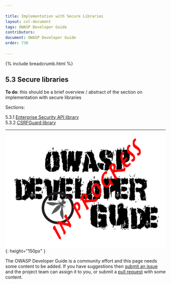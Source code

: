 ```yaml
---

title: Implementation with Secure Libraries
layout: col-document
tags: OWASP Developer Guide
contributors:
document: OWASP Developer Guide
order: 730

---
```


{% include breadcrumb.html %}

## 5.3 Secure libraries

**To do**: this should be a brief overview / abstract of the section on implementation with secure libraries

Sections:

5.3.1 [Enterprise Security API library](01-esapi.md)  
5.3.2 [CSRFGuard library](02-csrf-guard.md)  

----

![Developer Guide](../../assets/images/dg_wip.png "OWASP Developer Guide"){: height="150px" }

The OWASP Developer Guide is a community effort and this page needs some content to be added.
If you have suggestions then [submit an issue][issue0703] and the project team can assign it to you,
or submit a [pull request][pr] with some content.

[issue0703]: https://github.com/OWASP/www-project-developer-guide/issues/new?labels=enhancement&template=request.md&title=Update:%2007-implementation/03-secure-libraries/00-toc
[pr]: https://github.com/OWASP/www-project-developer-guide/pulls
